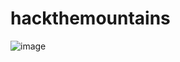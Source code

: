    # hackthemountains






   ![image](https://github.com/PoulavBhowmick03/hackthemountains/assets/76868488/07677f63-a0d3-41e7-8879-702b3c7bd622)

